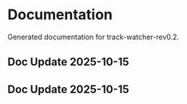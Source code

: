 # Documentation

Generated documentation for track-watcher-rev0.2.

## Doc Update 2025-10-15

## Doc Update 2025-10-15
